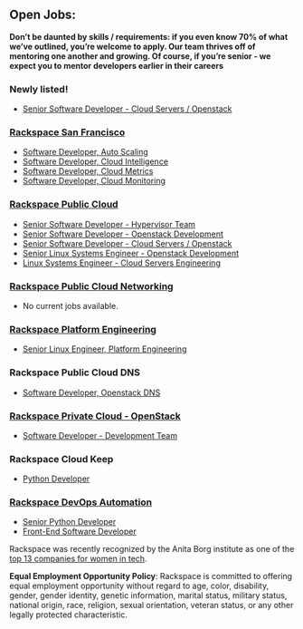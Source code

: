 ## Open Jobs:

**Don’t be daunted by skills / requirements: if you even know 70% of what we’ve outlined, you’re welcome to apply. Our team thrives off of mentoring one another and growing. Of course, if you’re senior - we expect you to mentor developers earlier in their careers**

### Newly listed!

* [Senior Software Developer - Cloud Servers / Openstack](https://github.com/rackspace/rackspace_jobs/blob/master/cloud_servers/sr-software-developer-cloud-servers.md)

### [Rackspace San Francisco](https://github.com/rackspace/rackspace_jobs/tree/master/sfo_jobs)

* [Software Developer, Auto Scaling](https://github.com/rackspace/rackspace_jobs/blob/master/sfo_jobs/software_developer_autoscale.md)
* [Software Developer, Cloud Intelligence](https://github.com/rackspace/rackspace_jobs/blob/master/sfo_jobs/software_developer_cloud_intelligence.md)
* [Software Developer, Cloud Metrics](https://github.com/rackspace/rackspace_jobs/blob/master/sfo_jobs/software_developer_cloud_metrics.md)
* [Software Developer, Cloud Monitoring](https://github.com/rackspace/rackspace_jobs/blob/master/sfo_jobs/software_developer_cloud_monitoring.md)

### [Rackspace Public Cloud](https://github.com/antonym/rackspace_cloudservers_jobs)

* [Senior Software Developer - Hypervisor Team](https://github.com/antonym/rackspace_cloudservers_jobs/blob/master/sr-software-dev-hypervisor.md)
* [Senior Software Developer - Openstack Development](https://github.com/antonym/rackspace_cloudservers_jobs/blob/master/sr-software-dev-openstack.md)
* [Senior Software Developer - Cloud Servers / Openstack](https://github.com/rackspace/rackspace_jobs/blob/master/cloud_servers/sr-software-developer-cloud-servers.md)
* [Senior Linux Systems Engineer - Openstack Development](https://github.com/antonym/rackspace_cloudservers_jobs/blob/master/sr-linux-sys-engineer.md)
* [Linux Systems Engineer - Cloud Servers Engineering](https://github.com/antonym/rackspace_cloudservers_jobs/blob/master/linux-sys-engineer.md)

### [Rackspace Public Cloud Networking](https://github.com/rackspace/rackspace_jobs/tree/master/cloud_networking_jobs)

* No current jobs available.

### [Rackspace Platform Engineering](https://github.com/egonczeruk/Rackspace_Ops_Engineering_Jobs)

* [Senior Linux Engineer, Platform Engineering](https://github.com/egonczeruk/Rackspace_Ops_Engineering_Jobs/blob/master/Ops_Engineering_Position.md)

### Rackspace Public Cloud DNS

* [Software Developer, Openstack DNS](https://gist.github.com/joeracker/d49030cef6001a8f94d0)

### [Rackspace Private Cloud - OpenStack](https://github.com/rcbops/rackspace_privatecloud_jobs)

* [Software Developer - Development Team](https://github.com/rcbops/rackspace_privatecloud_jobs/blob/master/software-dev.md)

### Rackspace Cloud Keep


* [Python Developer](https://github.com/rackspace/rackspace_jobs/blob/master/cloud_keep/python_developer.md)

### [Rackspace DevOps Automation](https://github.com/rackspace/rackspace_jobs/tree/master/devops_automation)

* [Senior Python Developer](https://github.com/rackspace/rackspace_jobs/blob/master/devops_automation/senior_python_developer.md)
* [Front-End Software Developer](https://github.com/rackspace/rackspace_jobs/blob/master/devops_automation/front_end_software_developer.md)

Rackspace was recently recognized by the Anita Borg institute as one of the
[top 13 companies for women in tech](http://mashable.com/2015/04/09/women-in-tech-top-companies/).

**Equal Employment Opportunity Policy**: Rackspace is committed to offering equal employment opportunity without regard to age, color, disability, gender, gender identity, genetic information, marital status, military status, national origin, race, religion, sexual orientation, veteran status, or any other legally protected characteristic.
